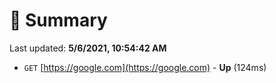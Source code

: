 # 📖 Summary
Last updated: **5/6/2021, 10:54:42 AM**

- `GET` [https://google.com](https://google.com) - **Up** (124ms)
